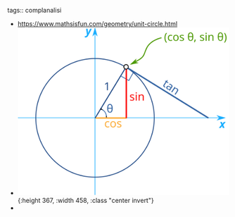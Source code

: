 tags:: complanalisi

- https://www.mathsisfun.com/geometry/unit-circle.html
- ![unit-circle-sin-cos-tan.svg](../assets/unit-circle-sin-cos-tan_1688136458775_0.svg){:height 367, :width 458, :class "center invert"}
-